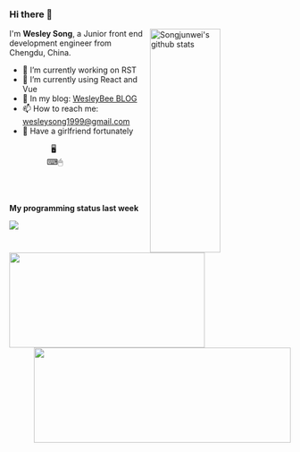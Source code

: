 ### Hi there 👋
<img align="right" alt="Songjunwei's github stats" width="50%" height="400px" src="https://github-readme-stats.anuraghazra1.vercel.app/api/top-langs/?username=Songjunweiop">

I'm **Wesley Song**, a Junior front end development engineer from Chengdu, China.

- 🔭 I’m currently working on RST
- 🌱 I’m currently using React and Vue
- 💬 In my blog: [WesleyBee BLOG](https://www.wesleybee.cn/)
- 📫 How to reach me: <wesleysong1999@gmail.com>
- 💞 Have a girlfriend fortunately


&nbsp;&nbsp;&nbsp;&nbsp;&nbsp;&nbsp;&nbsp;&nbsp;&nbsp;&nbsp;&nbsp;&nbsp;&nbsp;&nbsp;&nbsp;&nbsp;&nbsp;&nbsp;&nbsp;🖥
<br>
&nbsp;&nbsp;&nbsp;&nbsp;&nbsp;&nbsp;&nbsp;&nbsp;&nbsp;&nbsp;&nbsp;&nbsp;&nbsp;&nbsp;&nbsp;&nbsp;&nbsp;⌨🖱
<br><br><br><br>

**My programming status last week**

<img width="350px" position="relative" left= "-20px"  height="170px" align="left" src="https://github-readme-stats.vercel.app/api/wakatime?username=WesleySong&hide_title=true" />
<img width="460px" height="170px" align="right" src="https://github-readme-stats.vercel.app/api?username=Songjunweiop&show_icons=true&include_all_commits=true" />
<img src="https://s3.ax1x.com/2020/12/21/r0kCbn.png" />

